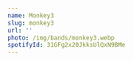 ```yaml
---
name: Monkey3
slug: monkey3
url: ''
photo: /img/bands/monkey3.webp
spotifyId: 31GFg2x20JkksUlQxN9BMe
---
```

